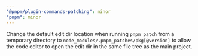 ```yaml
---
"@pnpm/plugin-commands-patching": minor
"pnpm": minor
---
```


Change the default edit dir location when running `pnpm patch` from a temporary directory to `node_modules/.pnpm_patches/pkg[@version]` to allow the code editor to open the edit dir in the same file tree as the main project.
